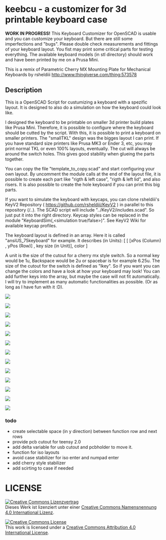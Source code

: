 # keebcu - a customizer for 3d printable keyboard case


**WORK IN PROGRESS!**
This Keyboard Customizer for OpenSCAD is usable and you can customize your keyboard. But there are still some imperfections and "bugs". Please double check measurements and fittings of your keyboard layout.
You fist may print some critical parts for testing everything.
The available keyboard models (in stl directory) should work and have been printed by me on a Prusa Mini.

This is a remix of Parametric Cherry MX Mounting Plate for Mechanical Keyboards by rsheldiii
http://www.thingiverse.com/thing:573578

## Description
This is a OpenSCAD Script for custumizing a keyboard with a spezific layout. It is designed to also do a simulation on how the keyboard could look like.

I designed the keyboard to be printable on smaller 3d printer build plates like Prusa Mini. Therefore, it is possible to configure where the keyboard should be cutted by the script. With this, it is possible to print a keyboard on smaller printers. The "smallTKL" design was the bigges layout I can print. If you have standard size printers like Prusa MK3 or Ender 3, etc, you may print normal TKL or even 100% layouts, eventually.
The cut will always be around the switch holes. This gives good stability when glueing the parts together.

You can copy the file "template_to_copy.scad" and start configuring your own layout. By uncomment the module calls at the end of the layout file, it is possible to create each part like "rigth & left case", "rigth & left lid", and also risers. It is also possible to create the hole keyboard if you can print this big parts.

If you want to simulate the keyboard with keycaps, you can clone rsheldiii's KeyV2 Repository
( https://github.com/rsheldiii/KeyV2 ) in parallel to this repository (<thisRepo>/..).
The SCAD script will include "../KeyV2/includes.scad". So just put it into the right directory.
Keycap styles can be replaced in the module "KeyboardSim(<layout>,<simulation true/false>)". See KeyV2 Wiki for available keycap profiles.


The keyboard layout is defined in an array. Here it is called "ansiUS_75keyboard" for example.
It describes (in Units):
    [ [ [xPos (Column) , yPos (Row)] , key size (in Unit)], color ]

A unit is the size of the cutout for a cherry mx style switch. So a normal key would be 1u,
Backspace would be 2u or spacebar is for example 6.25u. The size of the cutout for the switch is defined
as "lkey".
So if you want you can change the colors and have a look at how your keyboard may look!
You can add further keys into the array, but maybe the case will not fit automatically.
I will try to implement as many automatic functionalities as possible. (Or as long as I have fun with it :D).


![](pics/75er001.png)

![](pics/75er002.png)

![](pics/75er003.png)

![](pics/75er004.png)

![](pics/75er005.png)

![](pics/75er006.png)

![](pics/75er007.png)

![](pics/75er008.png)

![](pics/75er009.png)

![](pics/75er010.png)

![](pics/75er011.png)

![](pics/75er012.png)

![](pics/75er013.png)



### todo
- create selectable space (in y direction) between function row and next rows
- provide pcb cutout for teensy 2.0
- add delta variable for usb cutout and pcbholder to move it.
- function for iso layouts
- avoid case stabilizer for iso enter and numpad enter
- add cherry style stabilizer
- add scirting to case if needed


# LICENSE

<dl>
<a rel="license" href="http://creativecommons.org/licenses/by/4.0/"><img alt="Creative Commons Lizenzvertrag" style="border-width:0" src="https://i.creativecommons.org/l/by/4.0/88x31.png" /></a><br />Dieses Werk ist lizenziert unter einer <a rel="license" href="http://creativecommons.org/licenses/by/4.0/">Creative Commons Namensnennung 4.0 International Lizenz</a>.
</dl>

<dl>
<a rel="license" href="http://creativecommons.org/licenses/by/4.0/"><img alt="Creative Commons License" style="border-width:0" src="https://i.creativecommons.org/l/by/4.0/88x31.png" /></a><br />This work is licensed under a <a rel="license" href="http://creativecommons.org/licenses/by/4.0/">Creative Commons Attribution 4.0 International License</a>.
</dl>
